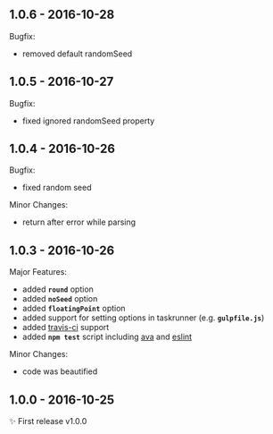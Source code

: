 ## 1.0.6 - 2016-10-28
Bugfix:
- removed default randomSeed

## 1.0.5 - 2016-10-27
Bugfix:
- fixed ignored randomSeed property

## 1.0.4 - 2016-10-26
Bugfix:
- fixed random seed

Minor Changes:
- return after error while parsing

## 1.0.3 - 2016-10-26

Major Features:
- added **`round`** option
- added **`noSeed`** option
- added **`floatingPoint`** option
- added support for setting options in taskrunner (e.g. **`gulpfile.js`**)
- added [travis-ci](https://travis-ci.org/) support
- added **`npm test`** script including [ava](https://github.com/avajs/ava) and [eslint](https://github.com/eslint/eslint)

Minor Changes:
- code was beautified

## 1.0.0 - 2016-10-25

✨ First release v1.0.0